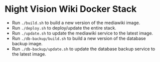 # Night Vision Wiki Docker Stack

* Run `./build.sh` to build a new version of the mediawiki image.
* Run `./deploy.sh` to deploy/update the entire stack.
* Run `./update.sh` to update the mediawiki service to the latest image.
* Run `./db-backup/build.sh` to build a new version of the database backup image.
* Run `./db-backup/update.sh` to update the database backup service to the latest image.